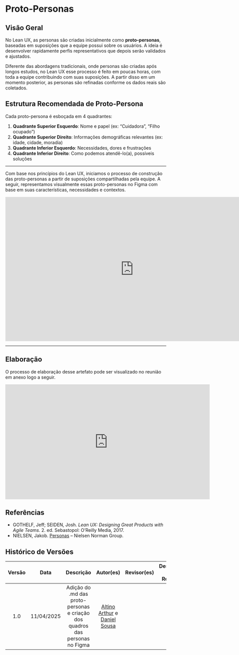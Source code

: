 # Proto-Personas

## Visão Geral

No Lean UX, as personas são criadas inicialmente como **proto-personas**, baseadas em suposições que a equipe possui sobre os usuários. A ideia é desenvolver rapidamente perfis representativos que depois serão validados e ajustados.

Diferente das abordagens tradicionais, onde personas são criadas após longos estudos, no Lean UX esse processo é feito em poucas horas, com toda a equipe contribuindo com suas suposições. A partir disso em um momento posterior, as personas são refinadas conforme os dados reais são coletados.

## Estrutura Recomendada de Proto-Persona

Cada proto-persona é esboçada em 4 quadrantes:

1. **Quadrante Superior Esquerdo**: Nome e papel (ex: “Cuidadora”, “Filho ocupado”)
2. **Quadrante Superior Direito**: Informações demográficas relevantes (ex: idade, cidade, moradia)
3. **Quadrante Inferior Esquerdo**: Necessidades, dores e frustrações
4. **Quadrante Inferior Direito**: Como podemos atendê-lo(a), possíveis soluções

---

Com base nos princípios do Lean UX, iniciamos o processo de construção das proto-personas a partir de suposições compartilhadas pela equipe. A seguir, representamos visualmente essas proto-personas no Figma com base em suas características, necessidades e contextos. 

<iframe style="border: 1px solid rgba(0, 0, 0, 0.1);" width="800" height="450" src="https://embed.figma.com/design/059PfC7MOXgl5Z7Hpn2wd8/Untitled?node-id=1-101&embed-host=share" allowfullscreen></iframe>

---

## Elaboração
O processo de elaboração desse artefato pode ser visualizado no reunião em anexo logo a seguir.

<iframe src="https://unbbr.sharepoint.com/sites/Grupo1-ADS/_layouts/15/embed.aspx?UniqueId=10bcd700-9e19-4e24-8ac3-1192ae3867d3&embed=%7B%22ust%22%3Atrue%2C%22hv%22%3A%22CopyEmbedCode%22%7D&referrer=StreamWebApp&referrerScenario=EmbedDialog.Create" width="640" height="360" frameborder="0" scrolling="no" allowfullscreen title="Reunião em _General_-20250411_142144-Gravação de Reunião.mp4"></iframe>

## Referências

- GOTHELF, Jeff; SEIDEN, Josh. *Lean UX: Designing Great Products with Agile Teams*. 2. ed. Sebastopol: O’Reilly Media, 2017.
- NIELSEN, Jakob. [Personas](https://www.nngroup.com/articles/personas/) – Nielsen Norman Group.

## Histórico de Versões

| Versão | Data       | Descrição                                                                                      | Autor(es)                                                   | Revisor(es)                                  | Descrição da Revisão |
|:------:|:----------:|:-----------------------------------------------------------------------------------------------:|:------------------------------------------------------------:|:--------------------------------------------:| :-------------------: |
| 1.0    | 11/04/2025 | Adição do .md das proto-personas e criação dos quadros das personas no Figma |[Altino Arthur](https://github.com/arthurrochamoreira) e [Daniel Sousa](https://github.com/daniel-de-sousa) | | | 
